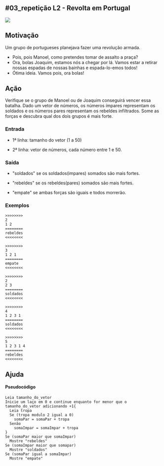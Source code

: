 ## #03_repetição L2 - Revolta em Portugal


![](__capa.jpg)

## Motivação

Um grupo de portugueses planejava fazer uma revolução armada.

* Pois, pois Manoel, como pretendes tomar de assalto a praça?
* Ora, bolas Joaquim, estamos nós a chegar por lá. Vamos estar a retirar nossas espadas de nossas bainhas e espada-lo-emos todos!
* Ótima ideia. Vamos pois, ora bolas!

## Ação

Verifique se o grupo de Manoel ou de Joaquim conseguirá vencer essa batalha. Dado um vetor de números, os números ímpares representam os soldados e os números pares representam os rebeldes infiltrados. Some as forças e descubra qual dos dois grupos é mais forte.

### Entrada

* 1ª linha: tamanho do vetor (1 a 50)

* 2ª linha: vetor de números, cada número entre 1 e 50.

### Saída

* "soldados" se os soldados(impares) somados são mais fortes.

* "rebeldes" se os rebeldes(pares) somados são mais fortes.

* "empate" se ambas forças são iguais e todos morrerão.

### Exemplos

```
>>>>>>>>
2
1 2
========
rebeldes
<<<<<<<<

>>>>>>>>
3
1 2 1
========
empate
<<<<<<<<

>>>>>>>>
2
2 3
========
soldados
<<<<<<<<

>>>>>>>>
4
1 2 3 1
========
soldados
<<<<<<<<

>>>>>>>>
5
1 2 3 1 4
========
rebeldes
<<<<<<<<
```

## Ajuda
#### Pseudocódigo

```
Leia tamanho_do_vetor
Inicie um laço em 0 e continue enquanto for menor que o tamanho_do_vetor adicionando +1{
  Leia tropa
  Se (tropa modulo 2 igual a 0)
    somaPar = somaPar + tropa
  Senão 
    somaImpar = somaImpar + tropa
}
Se (somaPar maior que somaImpar) 
  Mostre "rebeldes"
Se (somaImpar maior que somapar)
  Mostre "soldados"
Se (somaPar igual a somaImpar)
  Mostre "empate"
```